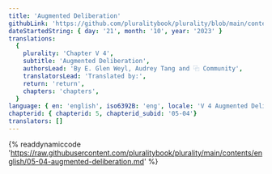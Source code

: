 ```yaml
---
title: 'Augmented Deliberation'
githubLink: 'https://github.com/pluralitybook/plurality/blob/main/contents/english/05-04-augmented-deliberation.md'
dateStartedString: { day: '21', month: '10', year: '2023' }
translations:
  {
    plurality: 'Chapter V 4',
    subtitle: 'Augmented Deliberation',
    authorsLead: 'By E. Glen Weyl, Audrey Tang and ⿻ Community',
    translatorsLead: 'Translated by:',
    return: 'return',
    chapters: 'chapters',
  }
language: { en: 'english', iso6392B: 'eng', locale: 'V 4 Augmented Deliberation' }
chapterid: { chapterid: 5, chapterid_subid: '05-04'}
translators: []
---
```

{% readdynamiccode 'https://raw.githubusercontent.com/pluralitybook/plurality/main/contents/english/05-04-augmented-deliberation.md' %}
